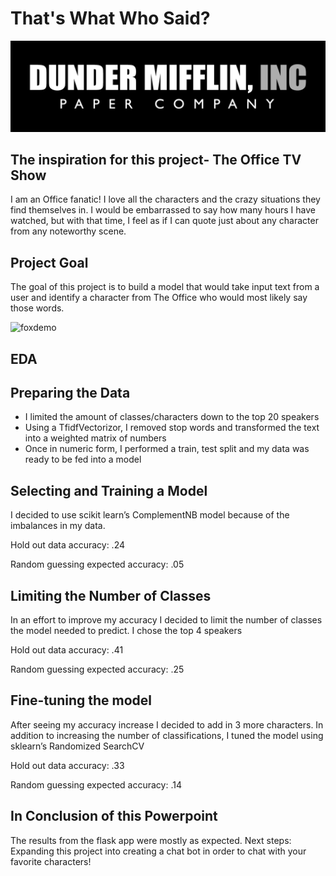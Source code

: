 # That's What Who Said?

![image](./flask_app/static/images/Dunder_Mifflin,_Inc_Long.jpg)


## The inspiration for this project- The Office TV Show

I am an Office fanatic! I love all the characters and the crazy situations they find themselves in. I would be embarrassed to say how many hours I have watched, but with that time, I feel as if I can quote just about any character from any noteworthy scene.

## Project Goal

The goal of this project is to build a model that would take input text from a user and identify a character from The Office who would most likely say those words.

![foxdemo](https://www.sunyocc.edu/sites/default/files/styles/full_width_1228_/public/images/migrated/2018/12/top-of-story-michael-scott-image.jpg)

## EDA



## Preparing the Data

- I limited the amount of classes/characters down to the top 20 speakers
- Using a TfidfVectorizor, I removed stop words and transformed the text into a weighted matrix of numbers
- Once in numeric form, I performed a train, test split and my data was ready to be fed into a model

## Selecting and Training a Model

I decided to use scikit learn’s ComplementNB model because of the imbalances in my data.

Hold out data accuracy: .24

Random guessing expected 
accuracy: .05

## Limiting the Number of Classes

In an effort to improve my accuracy I decided to limit the number of classes the model needed to predict. I chose the top 4 speakers

Hold out data accuracy: .41

Random guessing expected 
accuracy: .25

## Fine-tuning the model

After seeing my accuracy increase I decided to add in 3 more characters. In addition to increasing the number of classifications, I tuned the model using sklearn’s Randomized SearchCV

Hold out data accuracy: .33

Random guessing expected 
accuracy: .14

## In Conclusion of this Powerpoint

The results from the flask app were mostly as expected.
Next steps: Expanding this project into creating a chat bot in order to chat with your favorite characters!


